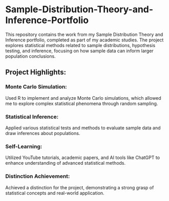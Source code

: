 # Sample-Distribution-Theory-and-Inference-Portfolio
This repository contains the work from my Sample Distribution Theory and Inference portfolio, completed as part of my academic studies. The project explores statistical methods related to sample distributions, hypothesis testing, and inference, focusing on how sample data can inform larger population conclusions.

## Project Highlights:
### Monte Carlo Simulation: 
Used R to implement and analyze Monte Carlo simulations, which allowed me to explore complex statistical phenomena through random sampling.
### Statistical Inference: 
Applied various statistical tests and methods to evaluate sample data and draw inferences about populations.
### Self-Learning: 
Utilized YouTube tutorials, academic papers, and AI tools like ChatGPT to enhance understanding of advanced statistical methods.
### Distinction Achievement: 
Achieved a distinction for the project, demonstrating a strong grasp of statistical concepts and real-world application.
